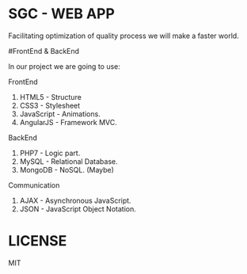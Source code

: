 # SGC - WEB APP

Facilitating optimization of quality process we will make a faster world.

#FrontEnd & BackEnd

In our project we are going to use:

FrontEnd 

1. HTML5 - Structure
2. CSS3 - Stylesheet
3. JavaScript - Animations.
4. AngularJS - Framework MVC.

BackEnd
1. PHP7 - Logic part.
2. MySQL - Relational Database.
3. MongoDB - NoSQL. (Maybe)

Communication
1. AJAX - Asynchronous JavaScript.
2. JSON - JavaScript Object Notation.


# LICENSE
MIT
